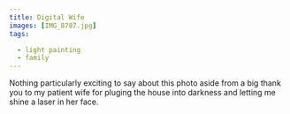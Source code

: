 ```yaml
---
title: Digital Wife
images: [IMG_8787.jpg]
tags:

  - light painting
  - family
---
```

Nothing particularly exciting to say about this photo aside from a big thank you to my patient wife for pluging the house into darkness and letting me shine a laser in her face.